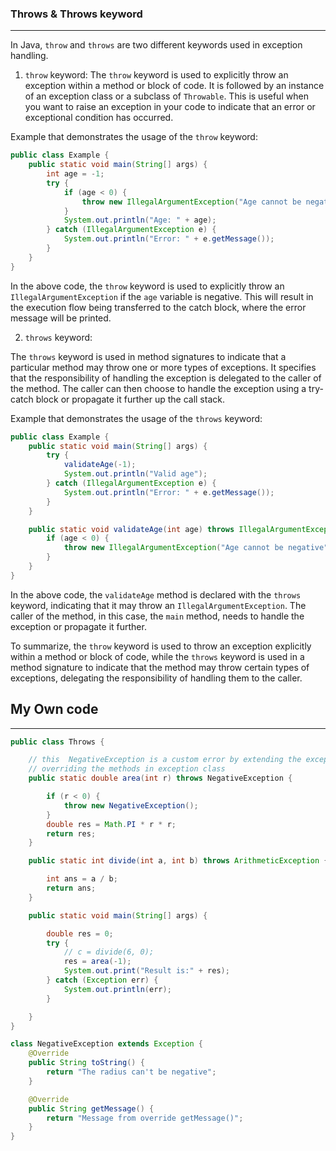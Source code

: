 ### Throws & Throws keyword
___________________________


In Java, `throw` and `throws` are two different keywords used in exception handling.

1. `throw` keyword:
The `throw` keyword is used to explicitly throw an exception within a method or 
block of code. It is followed by an instance of an exception class or a subclass
of `Throwable`. This is useful when you want to raise an exception in your code 
to indicate that an error or exceptional condition has occurred.

Example that demonstrates the usage of the `throw` keyword:

```java
public class Example {
    public static void main(String[] args) {
        int age = -1;
        try {
            if (age < 0) {
                throw new IllegalArgumentException("Age cannot be negative");
            }
            System.out.println("Age: " + age);
        } catch (IllegalArgumentException e) {
            System.out.println("Error: " + e.getMessage());
        }
    }
}
```

In the above code, the `throw` keyword is used to explicitly throw an 
`IllegalArgumentException` if the `age` variable is negative. This will 
result in the execution flow being transferred to the catch block, where 
the error message will be printed.


2. `throws` keyword:

The `throws` keyword is used in method signatures to indicate that a particular
method may throw one or more types of exceptions. It specifies that the responsibility
of handling the exception is delegated to the caller of the method. The caller can 
then choose to handle the exception using a try-catch block or propagate it further 
up the call stack.

Example that demonstrates the usage of the `throws` keyword:

```java
public class Example {
    public static void main(String[] args) {
        try {
            validateAge(-1);
            System.out.println("Valid age");
        } catch (IllegalArgumentException e) {
            System.out.println("Error: " + e.getMessage());
        }
    }

    public static void validateAge(int age) throws IllegalArgumentException {
        if (age < 0) {
            throw new IllegalArgumentException("Age cannot be negative");
        }
    }
}
```


In the above code, the `validateAge` method is declared with the `throws` keyword,
 indicating that it may throw an `IllegalArgumentException`. The caller of the method,
  in this case, the `main` method, needs to handle the exception or propagate it further.

To summarize, the `throw` keyword is used to throw an exception explicitly within
a method or block of code, while the `throws` keyword is used in a method signature
to indicate that the method may throw certain types of exceptions, delegating 
the responsibility of handling them to the caller.



## My Own code
______________



```java
public class Throws {

    // this  NegativeException is a custom error by extending the exception class 
    // overriding the methods in exception class
    public static double area(int r) throws NegativeException {

        if (r < 0) {
            throw new NegativeException();
        }
        double res = Math.PI * r * r;
        return res;
    }

    public static int divide(int a, int b) throws ArithmeticException {

        int ans = a / b;
        return ans;
    }

    public static void main(String[] args) {

        double res = 0;
        try {
            // c = divide(6, 0);
            res = area(-1);
            System.out.print("Result is:" + res);
        } catch (Exception err) {
            System.out.println(err);
        }

    }
}

class NegativeException extends Exception {
    @Override
    public String toString() {
        return "The radius can't be negative";
    }

    @Override
    public String getMessage() {
        return "Message from override getMessage()";
    }
}
```